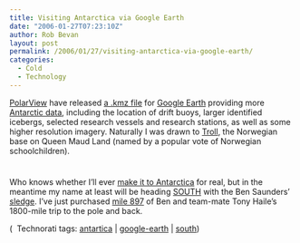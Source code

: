 ```yaml
---
title: Visiting Antarctica via Google Earth
date: "2006-01-27T07:23:10Z"
author: Rob Bevan
layout: post
permalink: /2006/01/27/visiting-antarctica-via-google-earth/
categories:
  - Cold
  - Technology
---
```

[PolarView][1] have released [a .kmz file][2] for [Google Earth][3] providing more [Antarctic data][4], including the location of drift buoys, larger identified icebergs, selected research vessels and research stations, as well as some higher resolution imagery. Naturally I was drawn to [Troll][5], the Norwegian base on Queen Maud Land (named by a popular vote of Norwegian schoolchildren).

<img style="float: none; padding-bottom: 10px;"  src="http://robbevan.com/blog/wp-content/themes/robbevan/images/posts/troll.png" alt="" />

Who knows whether I&#8217;ll ever [make it to Antarctica][6] for real, but in the meantime my name at least will be heading [SOUTH][7] with the Ben Saunders&#8217; [sledge][8]. I&#8217;ve just purchased [mile 897][9] of Ben and team-mate Tony Haile&#8217;s 1800-mile trip to the pole and back.

<p class="technorati-tags">
  (<img style="float: none; padding: 2px 2px 0 2px;"  src="http://robbevan.com/blog/wp-content/themes/robbevan/images/technorati-small.gif" alt="" /> Technorati tags: <a href="http://technorati.com/tag/antartica" rel="tag">antartica</a> | <a href="http://technorati.com/tag/google-earth" rel="tag">google-earth</a> | <a href="http://technorati.com/tag/south" rel="tag">south</a>)
</p>

 [1]: http://www.polarview.org/
 [2]: http://www.seaice.dk/polarview/google.s/PolarView_Antarctic_Node.kmz
 [3]: http://earth.google.com/
 [4]: http://www.seaice.dk/polarview/google.s/
 [5]: http://npolar.no/geonet/items-logistics/working_Antarctica.html
 [6]: http://www.43things.com/things/people/4279
 [7]: http://www.south.com/
 [8]: http://www.bensaunders.com/south/images/names.jpg
 [9]: http://www.bensaunders.com/south/own.htm

